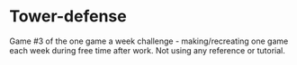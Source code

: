 # Tower-defense
Game #3 of the one game a week challenge - making/recreating one game each week during free time after work. Not using any reference or tutorial.
